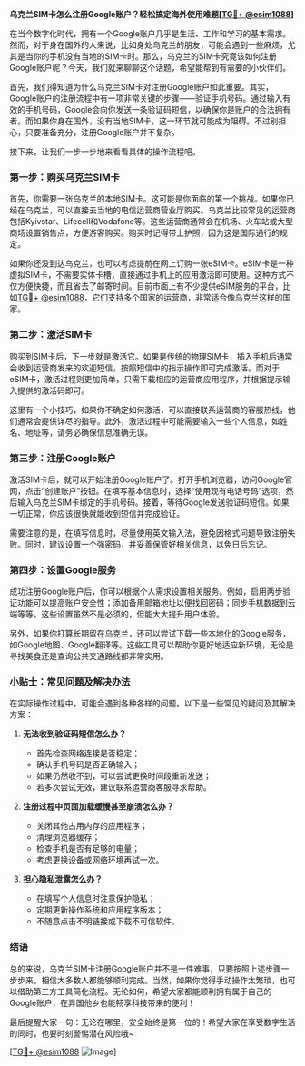 **乌克兰SIM卡怎么注册Google账户？轻松搞定海外使用难题[[TG💪+ @esim1088](https://t.me/s/esim1088)]**

在当今数字化时代，拥有一个Google账户几乎是生活、工作和学习的基本需求。然而，对于身在国外的人来说，比如身处乌克兰的朋友，可能会遇到一些麻烦，尤其是当你的手机没有当地的SIM卡时。那么，乌克兰的SIM卡究竟该如何注册Google账户呢？今天，我们就来聊聊这个话题，希望能帮到有需要的小伙伴们。

首先，我们得知道为什么乌克兰SIM卡对注册Google账户如此重要。其实，Google账户的注册流程中有一项非常关键的步骤——验证手机号码。通过输入有效的手机号码，Google会向你发送一条验证码短信，以确保你是账户的合法拥有者。而如果你身在国外，没有当地SIM卡，这一环节就可能成为阻碍。不过别担心，只要准备充分，注册Google账户并不复杂。

接下来，让我们一步一步地来看看具体的操作流程吧。

### 第一步：购买乌克兰SIM卡

首先，你需要一张乌克兰的本地SIM卡。这可能是你面临的第一个挑战。如果你已经在乌克兰，可以直接去当地的电信运营商营业厅购买。乌克兰比较常见的运营商包括Kyivstar、Lifecell和Vodafone等。这些运营商通常会在机场、火车站或大型商场设置销售点，方便游客购买。购买时记得带上护照，因为这是国际通行的规定。

如果你还没到达乌克兰，也可以考虑提前在网上订购一张eSIM卡。eSIM卡是一种虚拟SIM卡，不需要实体卡槽，直接通过手机上的应用激活即可使用。这种方式不仅方便快捷，而且省去了邮寄时间。目前市面上有不少提供eSIM服务的平台，比如[TG💪+ @esim1088](https://t.me/s/esim1088)，它们支持多个国家的运营商，非常适合像乌克兰这样的国家。

### 第二步：激活SIM卡

购买到SIM卡后，下一步就是激活它。如果是传统的物理SIM卡，插入手机后通常会收到运营商发来的欢迎短信，按照短信中的指示操作即可完成激活。而对于eSIM卡，激活过程则更加简单，只需下载相应的运营商应用程序，并根据提示输入提供的激活码即可。

这里有一个小技巧，如果你不确定如何激活，可以直接联系运营商的客服热线，他们通常会提供详尽的指导。此外，激活过程中可能需要输入一些个人信息，如姓名、地址等，请务必确保信息准确无误。

### 第三步：注册Google账户

激活SIM卡后，就可以开始注册Google账户了。打开手机浏览器，访问Google官网，点击“创建账户”按钮。在填写基本信息时，选择“使用现有电话号码”选项，然后输入乌克兰SIM卡绑定的手机号码。接着，等待Google发送验证码短信。如果一切正常，你应该很快就能收到短信并完成验证。

需要注意的是，在填写信息时，尽量使用英文输入法，避免因格式问题导致注册失败。同时，建议设置一个强密码，并妥善保管好相关信息，以免日后忘记。

### 第四步：设置Google服务

成功注册Google账户后，你可以根据个人需求设置相关服务。例如，启用两步验证功能可以提高账户安全性；添加备用邮箱地址以便找回密码；同步手机数据到云端等等。这些设置虽然不是必须的，但能大大提升用户体验。

另外，如果你打算长期留在乌克兰，还可以尝试下载一些本地化的Google服务，如Google地图、Google翻译等。这些工具可以帮助你更好地适应新环境，无论是寻找美食还是查询公共交通路线都非常实用。

### 小贴士：常见问题及解决办法

在实际操作过程中，可能会遇到各种各样的问题。以下是一些常见的疑问及其解决方案：

1. **无法收到验证码短信怎么办？**
   - 首先检查网络连接是否稳定；
   - 确认手机号码是否正确输入；
   - 如果仍然收不到，可以尝试更换时间段重新发送；
   - 若多次尝试无效，建议联系运营商客服寻求帮助。

2. **注册过程中页面加载缓慢甚至崩溃怎么办？**
   - 关闭其他占用内存的应用程序；
   - 清理浏览器缓存；
   - 检查手机是否有足够的电量；
   - 考虑更换设备或网络环境再试一次。

3. **担心隐私泄露怎么办？**
   - 在填写个人信息时注意保护隐私；
   - 定期更新操作系统和应用程序版本；
   - 不随意点击不明链接或下载不可信软件。

### 结语

总的来说，乌克兰SIM卡注册Google账户并不是一件难事，只要按照上述步骤一步步来，相信大多数人都能够顺利完成。当然，如果你觉得手动操作太繁琐，也可以借助第三方工具简化流程。无论如何，希望大家都能顺利拥有属于自己的Google账户，在异国他乡也能畅享科技带来的便利！

最后提醒大家一句：无论在哪里，安全始终是第一位的！希望大家在享受数字生活的同时，也要时刻警惕潜在风险哦~

[[TG💪+ @esim1088](https://t.me/s/esim1088) ![Image](https://i.postimg.cc/4NQfJmqS/Snipaste-2025-05-13-00-14-12.png)]